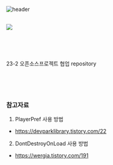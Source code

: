 ![header](https://capsule-render.vercel.app/api?type=rect&color=auto&height=300&section=header&text=Read%20Me&fontSize=60&animation=twinkling&desc=CastAway%20OpenSource%20Project)

<br/>

<img src="https://img.shields.io/badge/TypeScript-000000?style=flat&logo=Unity&logoColor=white"/>


<br/><br/><br/>

23-2 오픈소스프로젝트 협업 repository

<br/><br/><br/>

### 참고자료
1. PlayerPref 사용 방법
- https://devparklibrary.tistory.com/22
2. DontDestroyOnLoad 사용 방법
- https://wergia.tistory.com/191
